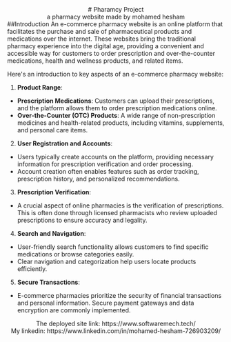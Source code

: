 <div style="text-align:center;">
  # Pharamcy Project
</div>
<center>a pharmacy website made by mohamed hesham</center>
##Introduction
An e-commerce pharmacy website is an online platform that facilitates the purchase and sale of pharmaceutical products and medications over the internet. These websites bring the traditional pharmacy experience into the digital age, providing a convenient and accessible way for customers to order prescription and over-the-counter medications, health and wellness products, and related items.

Here's an introduction to key aspects of an e-commerce pharmacy website:
1. **Product Range**:

- **Prescription Medications**: Customers can upload their prescriptions, and the platform allows them to order prescription medications online.
- **Over-the-Counter (OTC) Products**: A wide range of non-prescription medicines and health-related products, including vitamins, supplements, and personal care items.
2. **User Registration and Accounts**:

- Users typically create accounts on the platform, providing necessary information for prescription verification and order processing.
- Account creation often enables features such as order tracking, prescription history, and personalized recommendations.
3. **Prescription Verification**:
- A crucial aspect of online pharmacies is the verification of prescriptions. This is often done through licensed pharmacists who review uploaded prescriptions to ensure accuracy and legality.
4. **Search and Navigation**:
- User-friendly search functionality allows customers to find specific medications or browse categories easily.
- Clear navigation and categorization help users locate products efficiently.
5. **Secure Transactions**:
- E-commerce pharmacies prioritize the security of financial transactions and personal information. Secure payment gateways and data encryption are commonly implemented.
<center>The deployed site link: https://www.softwaremech.tech/</center>
<center>My linkedin: https://www.linkedin.com/in/mohamed-hesham-726903209/</center>
